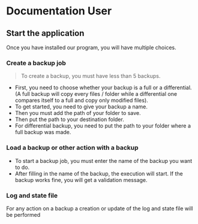 # Documentation User

## Start the application

Once you have installed our program, you will have multiple choices.

### Create a backup job

> To create a backup, you must have less than 5 backups.

* First, you need to choose whether your backup is a full or a differential. (A full backup will copy every files / folder while a differential one compares itself to a full and copy only modified files).
* To get started, you need to give your backup a name.
* Then you must add the path of your folder to save.
* Then put the path to your destination folder.
* For differential backup, you need to put the path to your folder where a full backup was made.

### Load a backup or other action with a backup

* To start a backup job, you must enter the name of the backup you want to do.
* After filling in the name of the backup, the execution will start. If the backup works fine, you will get a validation message.

### Log and state file

For any action on a backup a creation or update of the log and state file will be performed 
